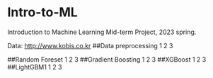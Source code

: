 # Intro-to-ML
Introduction to Machine Learning Mid-term Project, 2023 spring.

Data: http://www.kobis.co.kr
##Data preprocessing
1
2
3

##Random Foreset
1
2
3
##Gradient Boosting
1
2
3
##XGBoost
1
2
3
##LightGBM1
1
2
3

